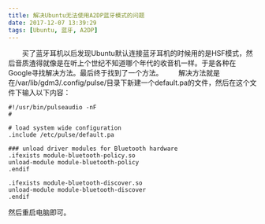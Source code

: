 ```yaml
---
title: 解决Ubuntu无法使用A2DP蓝牙模式的问题
date: 2017-12-07 13:39:29
tags: [Ubuntu, 蓝牙, A2DP]
---
```

&emsp;&emsp;买了蓝牙耳机以后发现Ubuntu默认连接蓝牙耳机的时候用的是HSF模式，然后音质渣得就像是在听上个世纪不知道哪个年代的收音机一样。于是各种在Google寻找解决方法。最后终于找到了一个方法。
&emsp;&emsp;解决方法就是在/var/lib/gdm3/.config/pulse/目录下新建一个default.pa的文件，然后在这个文件下输入以下内容：

    #!/usr/bin/pulseaudio -nF
    #

    # load system wide configuration
    .include /etc/pulse/default.pa

    ### unload driver modules for Bluetooth hardware
    .ifexists module-bluetooth-policy.so
    unload-module module-bluetooth-policy
    .endif

    .ifexists module-bluetooth-discover.so
    unload-module module-bluetooth-discover
    .endif

然后重启电脑即可。